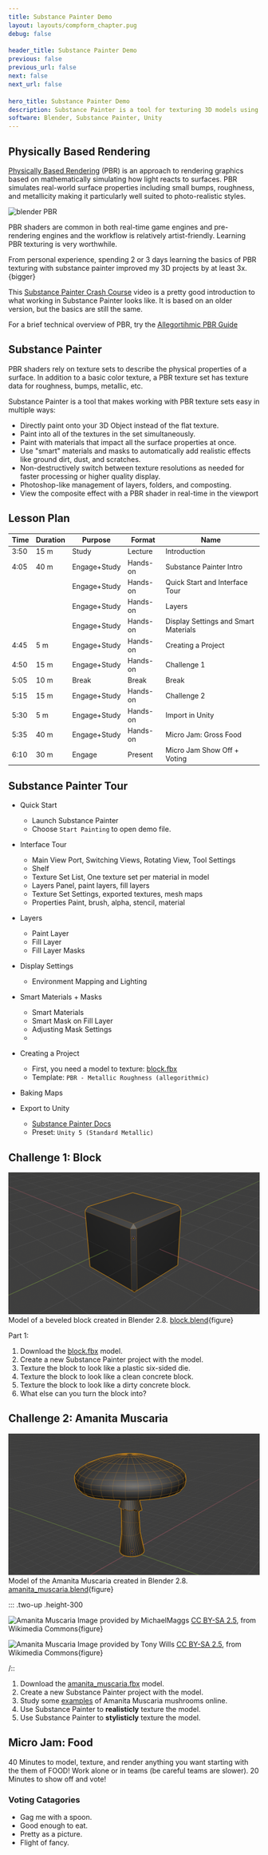 ```yaml
---
title: Substance Painter Demo
layout: layouts/compform_chapter.pug
debug: false

header_title: Substance Painter Demo
previous: false
previous_url: false
next: false
next_url: false

hero_title: Substance Painter Demo
description: Substance Painter is a tool for texturing 3D models using a Physically Based Rendering workflow.
software: Blender, Substance Painter, Unity
---
```


<!-- <script src="https://cdnjs.cloudflare.com/ajax/libs/p5.js/0.5.16/p5.min.js"></script>

<script src="/mess/strat_mess.js"></script> -->

## Physically Based Rendering

[Physically Based Rendering](https://en.wikipedia.org/wiki/Physically_based_rendering) (PBR) is an approach to rendering graphics based on mathematically simulating how light reacts to surfaces. PBR simulates real-world surface properties including small bumps, roughness, and metallicity making it particularly well suited to photo-realistic styles.

![blender PBR](https://docs.blender.org/manual/en/latest/_images/render_cycles_nodes_types_shaders_principled_example-1a.jpg)

PBR shaders are common in both real-time game engines and pre-rendering engines and the workflow is relatively artist-friendly. Learning PBR texturing is very worthwhile.

From personal experience, spending 2 or 3 days learning the basics of PBR texturing with substance painter improved my 3D projects by at least 3x.
{bigger}

This [Substance Painter Crash Course](https://www.youtube.com/watch?v=IhBVsn2tfGc&t=949s) video is a pretty good introduction to what working in Substance Painter looks like. It is based on an older version, but the basics are still the same.

For a brief technical overview of PBR, try the [Allegortihmic PBR Guide](https://academy.allegorithmic.com/courses/the-pbr-guide-part-1)

## Substance Painter

PBR shaders rely on texture sets to describe the physical properties of a surface. In addition to a basic color texture, a PBR texture set has texture data for roughness, bumps, metallic, etc.

Substance Painter is a tool that makes working with PBR texture sets easy in multiple ways:

- Directly paint onto your 3D Object instead of the flat texture.
- Paint into all of the textures in the set simultaneously.
- Paint with materials that impact all the surface properties at once.
- Use "smart" materials and masks to automatically add realistic effects like ground dirt, dust, and scratches.
- Non-destructively switch between texture resolutions as needed for faster processing or higher quality display.
- Photoshop-like management of layers, folders, and composting.
- View the composite effect with a PBR shader in real-time in the viewport

## Lesson Plan

| Time   | Duration | Purpose      | Format   | Name                                 |
| ------ | -------- | ------------ | -------- | ------------------------------------ |
| 3:50   | 15 m     | Study        | Lecture  | Introduction                         |
| 4:05   | 40 m     | Engage+Study | Hands-on | Substance Painter Intro              |
| &nbsp; | &nbsp;   | Engage+Study | Hands-on | Quick Start and Interface Tour       |
| &nbsp; | &nbsp;   | Engage+Study | Hands-on | Layers                               |
| &nbsp; | &nbsp;   | Engage+Study | Hands-on | Display Settings and Smart Materials |
| 4:45   | 5 m      | Engage+Study | Hands-on | Creating a Project                   |
| 4:50   | 15 m     | Engage+Study | Hands-on | Challenge 1                          |
| 5:05   | 10 m     | Break        | Break    | Break                                |
| 5:15   | 15 m     | Engage+Study | Hands-on | Challenge 2                          |
| 5:30   | 5 m      | Engage+Study | Hands-on | Import in Unity                      |
| 5:35   | 40 m     | Engage+Study | Hands-on | Micro Jam: Gross Food                |
| 6:10   | 30 m     | Engage       | Present  | Micro Jam Show Off + Voting          |

## Substance Painter Tour

- Quick Start
  - Launch Substance Painter
  - Choose `Start Painting` to open demo file.

- Interface Tour
  - Main View Port, Switching Views, Rotating View, Tool Settings
  - Shelf
  - Texture Set List, One texture set per material in model
  - Layers Panel, paint layers, fill layers
  - Texture Set Settings, exported textures, mesh maps
  - Properties Paint, brush, alpha, stencil, material

- Layers
  - Paint Layer
  - Fill Layer
  - Fill Layer Masks

- Display Settings
  - Environment Mapping and Lighting
  
- Smart Materials + Masks 
  - Smart Materials
  - Smart Mask on Fill Layer
  - Adjusting Mask Settings
  - 

- Creating a Project
  - First, you need a model to texture: [block.fbx](./block/block.fbx)
  - Template: `PBR - Metallic Roughness (allegorithmic)`


- Baking Maps
- Export to Unity
  - [Substance Painter Docs](https://support.allegorithmic.com/documentation/spdoc/unity-5-130842630.html)
  - Preset: `Unity 5 (Standard Metallic)`

## Challenge 1: Block

![Block](./block/wireframe.png)
Model of a beveled block created in Blender 2.8. [block.blend](./block/block.blend){figure}

Part 1:

1. Download the [block.fbx](./block/block.fbx) model.
2. Create a new Substance Painter project with the model.
3. Texture the block to look like a plastic six-sided die.
4. Texture the block to look like a clean concrete block.
5. Texture the block to look like a dirty concrete block.
6. What else can you turn the block into?



## Challenge 2: Amanita Muscaria

![Amanita Muscaria Model](./amanita_muscaria/wireframe.png)
Model of the Amanita Muscaria created in Blender 2.8. [amanita_muscaria.blend](./amanita_muscaria/amanita_muscaria.blend){figure}

::: .two-up .height-300

![Amanita Muscaria](https://upload.wikimedia.org/wikipedia/commons/thumb/c/c2/Amanita_muscaria_%28fly_agaric%29.JPG/256px-Amanita_muscaria_%28fly_agaric%29.JPG)
Image provided by MichaelMaggs [CC BY-SA 2.5](https://creativecommons.org/licenses/by-sa/2.5), from Wikimedia Commons{figure}

![Amanita Muscaria](https://upload.wikimedia.org/wikipedia/commons/thumb/2/22/Fly_Agaric_mushroom_05.jpg/898px-Fly_Agaric_mushroom_05.jpg)
Image provided by Tony Wills [CC BY-SA 2.5](https://creativecommons.org/licenses/by-sa/2.5), from Wikimedia Commons{figure}

/::

1. Download the [amanita_muscaria.fbx](./amanita_muscaria/amanita_muscaria.fbx) model.
2. Create a new Substance Painter project with the model.
3. Study some [examples](https://www.google.com/search?q=amanita+muscaria) of Amanita Muscaria mushrooms online.
4. Use Substance Painter to **realisticly** texture the model.
5. Use Substance Painter to **stylisticly** texture the model.

<style>

.height-300 img {
    height: 300px;
    object-fit: cover;
}

</style>

## Micro Jam: Food

40 Minutes to model, texture, and render anything you want starting with the them of FOOD!
Work alone or in teams (be careful teams are slower).
20 Minutes to show off and vote!

### Voting Catagories
- Gag me with a spoon.
- Good enough to eat.
- Pretty as a picture.
- Flight of fancy.

